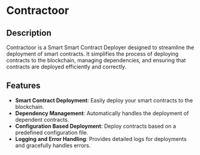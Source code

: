 # Contractoor

## Description
Contractoor is a Smart Smart Contract Deployer designed to streamline the deployment of smart contracts. It simplifies the process of deploying contracts to the blockchain, managing dependencies, and ensuring that contracts are deployed efficiently and correctly.

## Features
- **Smart Contract Deployment**: Easily deploy your smart contracts to the blockchain.
- **Dependency Management**: Automatically handles the deployment of dependent contracts.
- **Configuration Based Deployment**: Deploy contracts based on a predefined configuration file.
- **Logging and Error Handling**: Provides detailed logs for deployments and gracefully handles errors.

